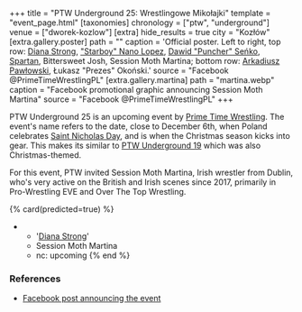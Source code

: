 +++
title = "PTW Underground 25: Wrestlingowe Mikołajki"
template = "event_page.html"
[taxonomies]
chronology = ["ptw", "underground"]
venue = ["dworek-kozlow"]
[extra]
hide_results = true
city = "Kozłów"
[extra.gallery.poster]
path = ""
caption = 'Official poster. Left to right, top row: [Diana Strong](@/w/diana-strong.md), ["Starboy" Nano Lopez](@/w/nano-lopez.md), [Dawid "Puncher" Seńko](@/w/puncher.md), [Spartan](@/w/spartan.md), Bittersweet Josh, Session Moth Martina; bottom row: [Arkadiusz Pawłowski](@/w/pan-pawlowski.md), Łukasz "Prezes" Okoński.'
source = "Facebook @PrimeTimeWrestlingPL"
[extra.gallery.martina]
path = "martina.webp"
caption = "Facebook promotional graphic announcing Session Moth Martina"
source = "Facebook @PrimeTimeWrestlingPL"
+++

PTW Underground 25 is an upcoming event by [Prime Time Wrestling](@/o/ptw.md). The event's name refers to the date, close to December 6th, when Poland celebrates [Saint Nicholas Day][st-nicholas-day], and is when the Christmas season kicks into gear. This makes its similar to [PTW Underground 19](@/e/ptw/2023-12-09-ptw-underground-19.md) which was also Christmas-themed.

For this event, PTW invited Session Moth Martina, Irish wrestler from Dublin, who's very active on the British and Irish scenes since 2017, primarily in Pro-Wrestling EVE and Over The Top Wrestling.

{% card(predicted=true) %}
- - '[Diana Strong](@/w/diana-strong.md)'
  - Session Moth Martina
  - nc: upcoming
{% end %}

### References

* [Facebook post announcing the event](https://www.facebook.com/photo/?fbid=568458088840171&set=a.136592405360077)

[st-nicholas-day]: https://en.wikipedia.org/wiki/Saint_Nicholas_Day
